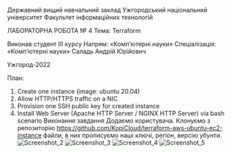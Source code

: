 Державний вищий навчальний заклад
Ужгородський національний університет
Факультет інформаційних технологій

ЛАБОРАТОРНА РОБОТА № 4
Тема: Terraform

Виконав студент ІІІ курсу
Напрям: «Комп’ютерні науки»
Спеціалізація: «Комп’ютерні науки» 
Саладь Андрій Юрійович

Ужгород-2022


План:
1. Create one instance (image: ubuntu 20.04)
2. Allow HTTP/HTTPS traffic on a NIC
3. Provision one SSH public key for created instance
4. Install Web Server (Apache HTTP Server / NGINX HTTP Server) via bash scenario
Виконання завдання
Додаємо користувача.
Клонуємо з репозиторію https://github.com/KopiCloud/terraform-aws-ubuntu-ec2-instance файли, в них прописуємо наші ключі, регіон, версію убунти.
 ![Screenshot_2](https://user-images.githubusercontent.com/74617617/204155658-48edb4a6-a10a-47bc-9790-94adc14f525d.png)
![Screenshot_3](https://user-images.githubusercontent.com/74617617/204155660-6d95e837-4ab8-4851-8fab-6a7ad0d509bf.png)
![Screenshot_4](https://user-images.githubusercontent.com/74617617/204155667-f40b22ba-851c-40a0-a0f4-aa430771aeba.png)
![Screenshot_5](https://user-images.githubusercontent.com/74617617/204155671-f23bba85-b0c1-4aef-9d85-c0e20fbb34bb.png)


 

 

 
